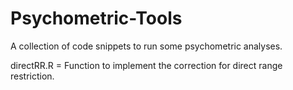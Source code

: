 # Psychometric-Tools
A collection of code snippets to run some psychometric analyses.

directRR.R = Function to implement the correction for direct range restriction.
